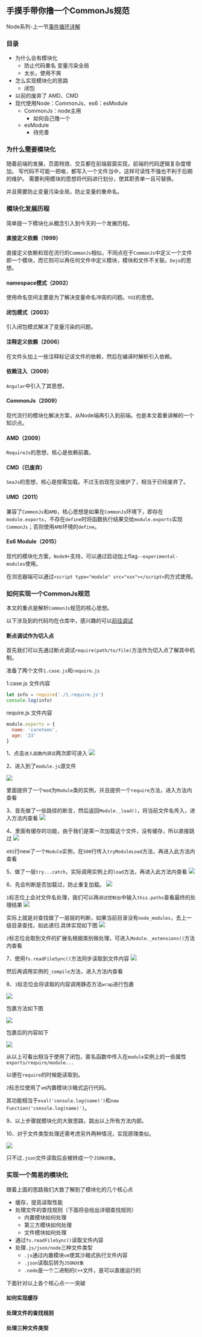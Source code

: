 ## 手摸手带你撸一个CommonJs规范

Node系列-上一节[事件循环详解](./eventLoop.md)

### 目录

- 为什么会有模块化
  - 防止代码重名 变量污染全局
  - 太长，使用不爽
- 怎么实现模块化的思路
  - 闭包
- 以前的废弃了 AMD、CMD
- 现代使用Node：CommonJs、es6：esModule
  - CommonJs：node主用
    - 如何自己撸一个
  - esModule
    - 待完善

### 为什么需要模块化

随着前端的发展，页面特效、交互都在前端层面实现，前端的代码逻辑复杂度增加。
写代码不可能一把唆，都写入一个文件当中，这样可读性不强也不利于后期的维护。
需要利用模块的思想将代码进行划分，使其职责单一且可替换。

并且需要防止变量污染全局，防止变量的重命名。

### 模块化发展历程

简单提一下模块化从概念引入到今天的一个发展历程。

#### 直接定义依赖（1999）

直接定义依赖和现在流行的`CommonJs`相似，不同点在于`CommonJs`中定义一个文件即一个模块，而它则可以再任何文件中定义模块，模块和文件不关联。`Dojo`的思想。

#### namespace模式（2002）

使用命名空间主要是为了解决变量命名冲突的问题。`YUI`的思想。

#### 闭包模式（2003）

引入闭包模式解决了变量污染的问题。

#### 注释定义依赖（2006） 

在文件头加上一些注释标记该文件的依赖，然后在编译时解析引入依赖。

#### 依赖注入（2009）

`Angular`中引入了其思想。

#### CommonJs（2009）

现代流行的模块化解决方案，从Node端再引入到前端。也是本文着重讲解的一个知识点。

#### AMD（2009）

`RequireJs`的思想，核心是依赖前置。

#### CMD（已废弃）

`SeaJs`的思想，核心是按需加载。不过玉伯现在没维护了，相当于已经废弃了。

#### UMD（2011）

兼容了`CommonJs`和`AMD`，核心思想是如果在`CommonJs`环境下，即存在`module.exports`，不存在`define`时将函数执行结果交给`module.exports`实现`CommonJs`；否则使用`AMD`环境的`define`。

#### Es6 Module（2015）

现代的模块化方案，`Node9+`支持，可以通过启动加上flag`--experimental-modules`使用。

在浏览器端可以通过`<script type="module" src="xxx"></script>`的方式使用。

### 如何实现一个CommonJs规范

本文的重点是解析`CommonJs`规范的核心思想。

以下涉及到的代码均在仓库中，感兴趣的可以[前往调试](./module)

#### 断点调试作为切入点

首先我们可以先通过断点调试`require(path/to/file)`方法作为切入点了解其中机制。

准备了两个文件`1.case.js`和`require.js`

1.case.js 文件内容
```js
let info = require('./1.require.js')
console.log(info)
```
require.js 文件内容
```js
module.exports = {
  name: 'careteen',
  age: '23'
}
```
1、点击`进入函数内调试`两次即可进入
![](./assets/module-debug-1.png)

2、进入到了`module.js`源文件

![](./assets/module-debug-2.png)

里面提供了一个`mod`为`Module`类的实例，并且提供一个`require`方法，进入方法内查看

3、首先做了一些路径的断言，然后返回`Module._load()`，将当前文件名传入，进入方法内查看
![](./assets/module-debug-3.png)

4、里面有缓存的功能，由于我们是第一次加载这个文件，没有缓存，所以直接跳过
![](./assets/module-debug-4.png)

`491`行new了一个`Module`实例，在`500`行传入`tryModuleLoad`方法，再进入此方法内查看

5、做了一层`try...catch`，实际调用实例上的`load`方法，再进入此方法内查看
![](./assets/module-debug-5.png)

6、先会判断是否加载过，防止重复加载。
![](./assets/module-debug-6.png)

`1`标志位上会对文件名处理，我们可以再`调试控制台`中输入`this.paths`查看最终的处理结果
![](./assets/module-debug-7.png)

实际上就是对查找做了一层层的判断，如果当前目录没有`node_modules`，去上一级目录查找，如此递归.具体实现如下图
![](./assets/module-debug-7-1.png)

`2`标志位会取到文件的扩展名根据类别做处理，可进入`Module._extensions()`方法内查看

7、使用`fs.readFileSync()`方法同步读取到文件内容
![](./assets/module-debug-8.png)

然后再调用实例的`_compile`方法，进入方法内查看

8、`1`标志位会将读取的内容调用静态方法`wrap`进行包裹

![](./assets/module-debug-9.png)

包裹方法如下图

![](./assets/module-debug-9-1.png)

包裹后的内容如下

![](./assets/module-debug-9-2.png)

从以上可看出相当于使用了闭包，匿名函数中传入在`module`实例上的一些属性`exports/require/module...`

以便在`require`的时候能读取到。

`2`标志位使用了`vm`内置模块沙箱式运行代码。

其功能相当于`eval('console.log(name)')`和`new Function('console.log(name)')`。

9、以上步骤就模块化的大致思路，跳出以上所有方法内部。

10、对于文件类型处理还需考虑另外两种情况，实现原理类似。

![](./assets/module-debug-10.png)

只不过`.json`文件读取后会被转成一个`JSON对象`。

### 实现一个简易的模块化

跟着上面的思路我们大致了解到了模块化的几个核心点

- 缓存，提高读取性能
- 处理文件的查找规则（下面将会给出详细查找规则）
  - 内置模块如何处理
  - 第三方模块如何处理
  - 文件模块如何处理
- 通过`fs.readFileSync()`读取文件内容
- 处理`.js/json/node`三种文件类型
  - `.js`通过内置模块`vm`使其沙箱式执行文件内容
  - `.json`读取后转为`JSON对象`
  - `.node`是一个二进制的`C++`文件，是可以直接运行的

下面针对以上各个核心点一一突破

#### 如何实现缓存

#### 处理文件的查找规则


#### 处理三种文件类型

